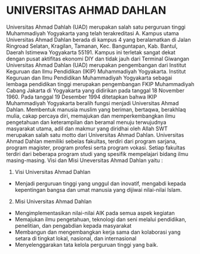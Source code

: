 # UNIVERSITAS AHMAD DAHLAN


Universitas Ahmad Dahlah (UAD) merupakan salah satu perguruan tinggi Muhammadiyah Yogyakarta yang telah terakreditasi A. Kampus utama Universitas Ahmad Dahlan berada di kampus 4 yang beralamatkan di Jalan Ringroad Selatan, Kragilan, Tamanan, Kec. Banguntapan, Kab. Bantul, Daerah Istimewa Yogyakarta 55191.  Kampus ini terletak sangat dekat dengan pusat aktifitas ekonomi DIY dan tidak jauh dari Terminal Giwangan
Universitas Ahmad Dahlan (UAD) merupakan pengembangan dari Institut Keguruan dan llmu Pendidikan (IKIP) Muhammadiyah Yogyakarta. Institut Keguruan dan llmu Pendidikan Muhammadiyah Yogyakarta sebagai lembaga pendidikan tinggi merupakan pengembangan FKIP Muhammadiyah Cabang Jakarta di Yogyakarta yang didirikan pada tanggal 18 November 1960. Pada tanggal 19 Desember 1994 ditetapkan bahwa IKIP Muhammadiyah Yogyakarta beralih fungsi menjadi Universitas Ahmad Dahlan.
Membentuk manusia muslim yang beriman, bertaqwa, berakhlaq mulia, cakap percaya diri, memajukan dan memperkembangkan ilmu pengetahuan dan keterampilan dan beramal menuju terwujudnya masyarakat utama, adil dan makmur yang diridhai oleh Allah SWT merupakan salah satu motto dari Universitas Ahmad Dahlan.
Universitas Ahmad Dahlan memiliki sebelas fakultas, terdiri dari program sarjana, program magister, program profesi serta program vokasi. Setiap fakultas terdiri dari beberapa program studi yang spesifik mempelajari bidang ilmu masing-masing.
Visi dan Misi Uneversitas Ahmad Dahlan yaitu :
1. Visi Universitas Ahmad Dahlan
  - Menjadi perguruan tinggi yang unggul dan inovatif, mengabdi kepada kepentingan bangsa dan umat manusia yang dijiwai nilai-nilai Islam.
2. Misi Universitas Ahmad Dahlan
  - Mengimplementasikan nilai-nilai AIK pada semua aspek kegiatan
  - Memajukan ilmu pengetahuan, teknologi dan seni melalui pendidikan, penelitian, dan pengabdian kepada masyarakat
  - Membangun dan mengembangkan kerja sama dan kolaborasi yang setara di tingkat lokal, nasional, dan internasional
  - Menyelenggarakan tata kelola perguruan tinggi yang baik.

